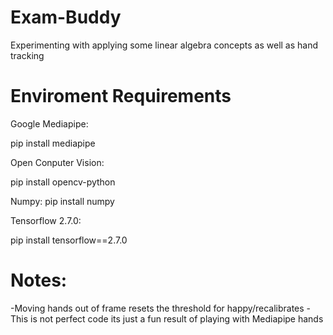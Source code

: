 # Exam-Buddy
Experimenting with applying some linear algebra concepts as well as hand tracking
# Enviroment Requirements
Google Mediapipe:

pip install mediapipe

Open Conputer Vision:

pip install opencv-python

Numpy:
pip install numpy

Tensorflow 2.7.0:

pip install tensorflow==2.7.0


# Notes:
-Moving hands out of frame resets the threshold for happy/recalibrates
-This is not perfect code its just a fun result of playing with Mediapipe hands
